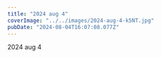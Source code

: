 ```yaml
---
title: "2024 aug 4"
coverImage: "../../images/2024-aug-4-k5NT.jpg"
pubDate: "2024-08-04T16:07:08.077Z"
---
```


2024 aug 4
